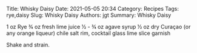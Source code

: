 Title: Whisky Daisy
Date: 2021-05-05 20:34
Category: Recipes
Tags: rye,daisy
Slug: Whisky Daisy
Authors: jgt
Summary: Whisky Daisy


1 oz Rye
3⁄4 oz fresh lime juice
1⁄2 - 3⁄4 oz agave syrup
1⁄2 oz dry Curaçao (or any orange liqueur) 
chile salt rim, cocktail glass
lime slice garnish

Shake and strain.
